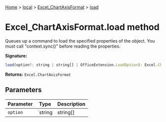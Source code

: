 [Home](./index) &gt; [local](local.md) &gt; [Excel\_ChartAxisFormat](local.excel_chartaxisformat.md) &gt; [load](local.excel_chartaxisformat.load.md)

# Excel\_ChartAxisFormat.load method

Queues up a command to load the specified properties of the object. You must call "context.sync()" before reading the properties.

**Signature:**
```javascript
load(option?: string | string[] | OfficeExtension.LoadOption): Excel.ChartAxisFormat;
```
**Returns:** `Excel.ChartAxisFormat`

## Parameters

|  Parameter | Type | Description |
|  --- | --- | --- |
|  `option` | `string | string[] | OfficeExtension.LoadOption` |  |

